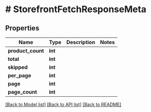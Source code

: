 # # StorefrontFetchResponseMeta

## Properties

Name | Type | Description | Notes
------------ | ------------- | ------------- | -------------
**product_count** | **int** |  |
**total** | **int** |  |
**skipped** | **int** |  |
**per_page** | **int** |  |
**page** | **int** |  |
**page_count** | **int** |  |

[[Back to Model list]](../../README.md#models) [[Back to API list]](../../README.md#endpoints) [[Back to README]](../../README.md)
